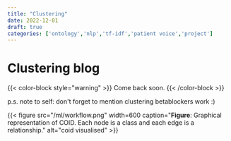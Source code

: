 ```yaml
---
title: "Clustering"
date: 2022-12-01
draft: true
categories: ['ontology','nlp','tf-idf','patient voice','project']
---
```


# Clustering blog

{{< color-block style="warning" >}}
Come back soon.
{{< /color-block >}}

p.s. note to self: don't forget to mention clustering betablockers work :)

{{< figure src="/ml/workflow.png" width=600 caption="**Figure**: Graphical representation of COID. Each node is a class and each edge is a relationship." alt="coid visualised" >}}